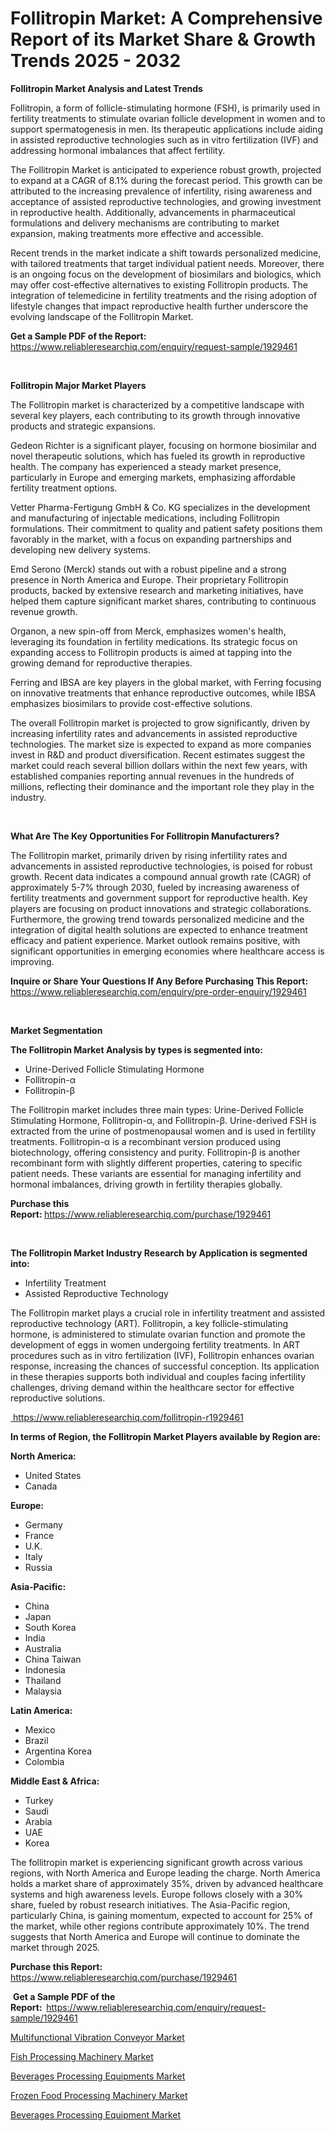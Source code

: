 <p><h1>Follitropin Market: A Comprehensive Report of its Market Share & Growth Trends 2025 - 2032</h1></p><p><strong>Follitropin Market Analysis and Latest Trends</strong></p>
<p><p>Follitropin, a form of follicle-stimulating hormone (FSH), is primarily used in fertility treatments to stimulate ovarian follicle development in women and to support spermatogenesis in men. Its therapeutic applications include aiding in assisted reproductive technologies such as in vitro fertilization (IVF) and addressing hormonal imbalances that affect fertility.</p><p>The Follitropin Market is anticipated to experience robust growth, projected to expand at a CAGR of 8.1% during the forecast period. This growth can be attributed to the increasing prevalence of infertility, rising awareness and acceptance of assisted reproductive technologies, and growing investment in reproductive health. Additionally, advancements in pharmaceutical formulations and delivery mechanisms are contributing to market expansion, making treatments more effective and accessible.</p><p>Recent trends in the market indicate a shift towards personalized medicine, with tailored treatments that target individual patient needs. Moreover, there is an ongoing focus on the development of biosimilars and biologics, which may offer cost-effective alternatives to existing Follitropin products. The integration of telemedicine in fertility treatments and the rising adoption of lifestyle changes that impact reproductive health further underscore the evolving landscape of the Follitropin Market.</p></p>
<p><strong>Get a Sample PDF of the Report:&nbsp;</strong> <a href="https://www.reliableresearchiq.com/enquiry/request-sample/1929461?utm_campaign=99&utm_medium=2&utm_source=Github&utm_content=ia&utm_term=29032025&utm_id=follitropin">https://www.reliableresearchiq.com/enquiry/request-sample/1929461</a></p>
<p>&nbsp;</p>
<p><strong>Follitropin Major Market Players</strong></p>
<p><p>The Follitropin market is characterized by a competitive landscape with several key players, each contributing to its growth through innovative products and strategic expansions. </p><p>Gedeon Richter is a significant player, focusing on hormone biosimilar and novel therapeutic solutions, which has fueled its growth in reproductive health. The company has experienced a steady market presence, particularly in Europe and emerging markets, emphasizing affordable fertility treatment options.</p><p>Vetter Pharma-Fertigung GmbH & Co. KG specializes in the development and manufacturing of injectable medications, including Follitropin formulations. Their commitment to quality and patient safety positions them favorably in the market, with a focus on expanding partnerships and developing new delivery systems.</p><p>Emd Serono (Merck) stands out with a robust pipeline and a strong presence in North America and Europe. Their proprietary Follitropin products, backed by extensive research and marketing initiatives, have helped them capture significant market shares, contributing to continuous revenue growth.</p><p>Organon, a new spin-off from Merck, emphasizes women's health, leveraging its foundation in fertility medications. Its strategic focus on expanding access to Follitropin products is aimed at tapping into the growing demand for reproductive therapies.</p><p>Ferring and IBSA are key players in the global market, with Ferring focusing on innovative treatments that enhance reproductive outcomes, while IBSA emphasizes biosimilars to provide cost-effective solutions.</p><p>The overall Follitropin market is projected to grow significantly, driven by increasing infertility rates and advancements in assisted reproductive technologies. The market size is expected to expand as more companies invest in R&D and product diversification. Recent estimates suggest the market could reach several billion dollars within the next few years, with established companies reporting annual revenues in the hundreds of millions, reflecting their dominance and the important role they play in the industry.</p></p>
<p>&nbsp;</p>
<p><strong>What Are The Key Opportunities For Follitropin Manufacturers?</strong></p>
<p><p>The Follitropin market, primarily driven by rising infertility rates and advancements in assisted reproductive technologies, is poised for robust growth. Recent data indicates a compound annual growth rate (CAGR) of approximately 5-7% through 2030, fueled by increasing awareness of fertility treatments and government support for reproductive health. Key players are focusing on product innovations and strategic collaborations. Furthermore, the growing trend towards personalized medicine and the integration of digital health solutions are expected to enhance treatment efficacy and patient experience. Market outlook remains positive, with significant opportunities in emerging economies where healthcare access is improving.</p></p>
<p><strong>Inquire or Share Your Questions If Any Before Purchasing This Report:</strong> <a href="https://www.reliableresearchiq.com/enquiry/pre-order-enquiry/1929461?utm_campaign=99&utm_medium=2&utm_source=Github&utm_content=ia&utm_term=29032025&utm_id=follitropin">https://www.reliableresearchiq.com/enquiry/pre-order-enquiry/1929461</a></p>
<p>&nbsp;</p>
<p><strong>Market Segmentation</strong></p>
<p><strong>The Follitropin Market Analysis by types is segmented into:</strong></p>
<p><ul><li>Urine-Derived Follicle Stimulating Hormone</li><li>Follitropin-α</li><li>Follitropin-β</li></ul></p>
<p><p>The Follitropin market includes three main types: Urine-Derived Follicle Stimulating Hormone, Follitropin-α, and Follitropin-β. Urine-derived FSH is extracted from the urine of postmenopausal women and is used in fertility treatments. Follitropin-α is a recombinant version produced using biotechnology, offering consistency and purity. Follitropin-β is another recombinant form with slightly different properties, catering to specific patient needs. These variants are essential for managing infertility and hormonal imbalances, driving growth in fertility therapies globally.</p></p>
<p><strong>Purchase this Report:&nbsp;</strong><a href="https://www.reliableresearchiq.com/purchase/1929461?utm_campaign=99&utm_medium=2&utm_source=Github&utm_content=ia&utm_term=29032025&utm_id=follitropin">https://www.reliableresearchiq.com/purchase/1929461</a></p>
<p>&nbsp;</p>
<p><strong>The Follitropin Market Industry Research by Application is segmented into:</strong></p>
<p><ul><li>Infertility Treatment</li><li>Assisted Reproductive Technology</li></ul></p>
<p><p>The Follitropin market plays a crucial role in infertility treatment and assisted reproductive technology (ART). Follitropin, a key follicle-stimulating hormone, is administered to stimulate ovarian function and promote the development of eggs in women undergoing fertility treatments. In ART procedures such as in vitro fertilization (IVF), Follitropin enhances ovarian response, increasing the chances of successful conception. Its application in these therapies supports both individual and couples facing infertility challenges, driving demand within the healthcare sector for effective reproductive solutions.</p></p>
<p><a href="https://www.reliableresearchiq.com/follitropin-r1929461?utm_campaign=99&utm_medium=2&utm_source=Github&utm_content=ia&utm_term=29032025&utm_id=follitropin">&nbsp;https://www.reliableresearchiq.com/follitropin-r1929461</a></p>
<p><strong>In terms of Region, the Follitropin Market Players available by Region are:</strong></p>
<p>
    <p> <strong> North America: </strong>
        <ul>
            <li>United States</li>
            <li>Canada</li>
        </ul>
        </p> 
    <p> <strong> Europe: </strong>
        <ul>
            <li>Germany</li>
            <li>France</li>
            <li>U.K.</li>
            <li>Italy</li>
            <li>Russia</li>
        </ul>
        </p> 
    <p> <strong> Asia-Pacific: </strong>
        <ul>
            <li>China</li>
            <li>Japan</li>
            <li>South Korea</li>
            <li>India</li>
            <li>Australia</li>
            <li>China Taiwan</li>
            <li>Indonesia</li>
            <li>Thailand</li>
            <li>Malaysia</li>
        </ul>
        </p> 
    <p> <strong> Latin America: </strong>
        <ul>
            <li>Mexico</li>
            <li>Brazil</li>
            <li>Argentina Korea</li>
            <li>Colombia</li>
        </ul>
        </p> 
    <p> <strong> Middle East & Africa: </strong>
        <ul>
            <li>Turkey</li>
            <li>Saudi</li>
            <li>Arabia</li>
            <li>UAE</li>
            <li>Korea</li>
        </ul>
    </p>
    </p>
<p><p>The follitropin market is experiencing significant growth across various regions, with North America and Europe leading the charge. North America holds a market share of approximately 35%, driven by advanced healthcare systems and high awareness levels. Europe follows closely with a 30% share, fueled by robust research initiatives. The Asia-Pacific region, particularly China, is gaining momentum, expected to account for 25% of the market, while other regions contribute approximately 10%. The trend suggests that North America and Europe will continue to dominate the market through 2025.</p></p>
<p><strong>Purchase this Report: </strong><a href="https://www.reliableresearchiq.com/purchase/1929461?utm_campaign=99&utm_medium=2&utm_source=Github&utm_content=ia&utm_term=29032025&utm_id=follitropin">https://www.reliableresearchiq.com/purchase/1929461</a></p>
<p>&nbsp;<strong>Get a Sample PDF of the Report:&nbsp;&nbsp;</strong><a href="https://www.reliableresearchiq.com/enquiry/request-sample/1929461?utm_campaign=99&utm_medium=2&utm_source=Github&utm_content=ia&utm_term=29032025&utm_id=follitropin">https://www.reliableresearchiq.com/enquiry/request-sample/1929461</a></p>
<p><strong></strong></p>
<p><p><a href="https://github.com/eimutelufta/Market-Research-Report-List-1/blob/main/multifunctional-vibration-conveyor-market.md?utm_campaign=99&utm_medium=2&utm_source=Github&utm_content=ia&utm_term=29032025&utm_id=follitropin">Multifunctional Vibration Conveyor Market</a></p><p><a href="https://github.com/onutsheinz/Market-Research-Report-List-1/blob/main/fish-processing-machinery-market.md?utm_campaign=99&utm_medium=2&utm_source=Github&utm_content=ia&utm_term=29032025&utm_id=follitropin">Fish Processing Machinery Market</a></p><p><a href="https://github.com/atawanyeze/Market-Research-Report-List-1/blob/main/beverages-processing-equipments-market.md?utm_campaign=99&utm_medium=2&utm_source=Github&utm_content=ia&utm_term=29032025&utm_id=follitropin">Beverages Processing Equipments Market</a></p><p><a href="https://github.com/saqafidrahea/Market-Research-Report-List-1/blob/main/frozen-food-processing-machinery-market.md?utm_campaign=99&utm_medium=2&utm_source=Github&utm_content=ia&utm_term=29032025&utm_id=follitropin">Frozen Food Processing Machinery Market</a></p><p><a href="https://github.com/afghatakito29/Market-Research-Report-List-1/blob/main/beverages-processing-equipment-market.md?utm_campaign=99&utm_medium=2&utm_source=Github&utm_content=ia&utm_term=29032025&utm_id=follitropin">Beverages Processing Equipment Market</a></p></p>